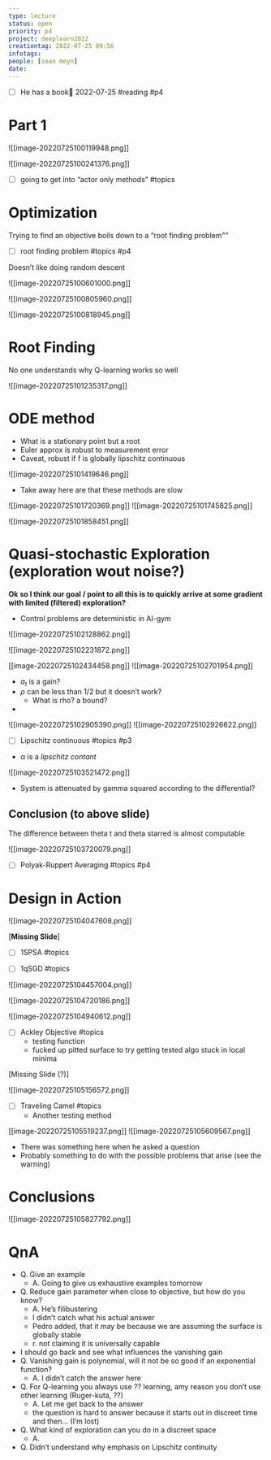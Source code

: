 ```yaml
---
type: lecture
status: open
priority: p4
project: deeplearn2022
creationtag: 2022-07-25 09:56
infotags:
people: [sean meyn]
date:
---
```


- [ ] He has a book🛫 2022-07-25 #reading #p4 


# Part 1


![[image-20220725100119948.png]]


![[image-20220725100241376.png]]

- [ ] going to get into “actor only methods” #topics 

# Optimization
Trying to find an objective boils down to a “root finding problem"”
- [ ] root finding problem #topics #p4

Doesn’t like doing random descent

![[image-20220725100601000.png]]


![[image-20220725100805960.png]]

![[image-20220725100818945.png]]



# Root Finding
No one understands why Q-learning works so well

![[image-20220725101235317.png]]



# ODE method
- What is a stationary point but a root
- Euler approx is robust to measurement error
- Caveat, robust if f is globally lipschitz continuous

![[image-20220725101419646.png]]



- Take away here are that these methods are slow

![[image-20220725101720369.png]]
![[image-20220725101745825.png]]



![[image-20220725101858451.png]]


# Quasi-stochastic Exploration (exploration wout noise?)
**Ok so I think our goal / point to all this is to quickly arrive at some gradient with limited (filtered) exploration?**
- Control problems are deterministic in AI-gym

![[image-20220725102128862.png]]


![[image-20220725102231872.png]]




[[image-20220725102434458.png]]
![[image-20220725102701954.png]]
- $a_t$ is a gain?
- $\rho$ can be less than 1/2 but it doesn’t work?
	- What is rho? a bound?
- 

![[image-20220725102905390.png]]
![[image-20220725102926622.png]]

- [ ] Lipschitz continuous #topics #p3
- $\alpha$ is  a *lipschitz contant*




![[image-20220725103521472.png]]


- System is attenuated by gamma squared according to the differential?

## Conclusion (to above slide)
The difference between theta t and theta starred is almost computable

![[image-20220725103720079.png]]

- [ ]  Polyak-Ruppert Averaging #topics #p4

# Design in Action

![[image-20220725104047608.png]]


[**Missing Slide**]

- [ ] 1SPSA #topics
- [ ] 1qSGD #topics


![[image-20220725104457004.png]]


![[image-20220725104720186.png]]




![[image-20220725104940612.png]]


- [ ] Ackley Objective #topics 
	-  testing function
	- fucked up pitted surface to try getting tested algo stuck in local minima



[Missing Slide (?)]

![[image-20220725105156572.png]]



- [ ] Traveling Camel #topics
	- Another testing method 

[[image-20220725105519237.png]]
![[image-20220725105609567.png]]
- There was something here when he asked a question
- Probably something to do with the possible problems that arise (see the warning)


# Conclusions
![[image-20220725105827792.png]]


# QnA
- Q. Give an example
	- A. Going to give us exhaustive examples tomorrow
- Q. Reduce gain parameter when close to objective, but how do you know?
	- A. He’s filibustering
	- I didn’t catch what his actual answer 
	- Pedro added, that it may be because we are assuming the surface is globally stable
	- r. not claiming it is universally capable
- I should go back and see what influences the vanishing gain
- Q. Vanishing gain is polynomial, will it not be so good if an exponential function?
	- A. I didn’t catch the answer here
- Q. For Q-learning you always use ?? learning, amy reason you don’t use other learning (Ruger-kuta, ??)
	- A. Let me get back to the answer
	- the question is hard to answer because it starts out in discreet time and then… (I’m lost)
- Q. What kind of exploration can you do in a discreet space
	- A. 
- Q. Didn’t understand why emphasis on Lipschitz continuity